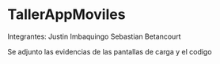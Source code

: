 # TallerAppMoviles
Integrantes: 
Justin Imbaquingo 
Sebastian Betancourt

Se adjunto las evidencias de las pantallas de carga y el codigo 
